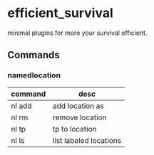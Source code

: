 # efficient_survival
minimal plugins for more your survival efficient.

## Commands
### namedlocation
| command        | desc                    | 
| -------------- | ----------------------- | 
| nl add <label> | add location as <label> | 
| nl rm <label>  | remove location <label> | 
| nl tp <label>  | tp to location <label>  | 
| nl ls          | list labeled locations  | 
